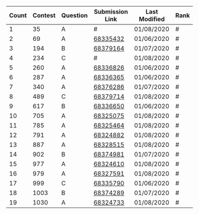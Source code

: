 |Count|Contest|Question|Submission Link|Last Modified|Rank|
|-|-|-|-|-|-|
|1|35|A|#|01/08/2020|#|
|2|69|A|[68335432](https://codeforces.com/contest/1221/submission/68335432)|01/06/2020|#|
|3|194|B|[68379164](https://codeforces.com/contest/194/submission/68379164)|01/07/2020|#|
|4|234|C|#|01/08/2020|#|
|5|260|A|[68336826](https://codeforces.com/contest/260/submission/68336826)|01/06/2020|#|
|6|287|A|[68336365](https://codeforces.com/contest/287/submission/68336365)|01/06/2020|#|
|7|340|A|[68376286](https://codeforces.com/contest/340/submission/68376286)|01/07/2020|#|
|8|489|C|[68379714](https://codeforces.com/contest/489/submission/68379714)|01/08/2020|#|
|9|617|B|[68336650](https://codeforces.com/contest/617/submission/68336650)|01/06/2020|#|
|10|705|A|[68325075](http://codeforces.com/contest/705/submission/68325075)|01/08/2020|#|
|11|785|A|[68325464](http://codeforces.com/contest/785/submission/68325464)|01/08/2020|#|
|12|791|A|[68324882](http://codeforces.com/contest/791/submission/68324882)|01/08/2020|#|
|13|887|A|[68328515](http://codeforces.com/contest/887/submission/68328515)|01/08/2020|#|
|14|902|B|[68374981](https://codeforces.com/contest/902/submission/68374981)|01/07/2020|#|
|15|977|A|[68324610](http://codeforces.com/contest/977/submission/68324610)|01/08/2020|#|
|16|979|A|[68327591](http://codeforces.com/contest/979/submission/68327591)|01/08/2020|#|
|17|999|C|[68335790](https://codeforces.com/contest/999/submission/68335790)|01/06/2020|#|
|18|1003|B|[68374289](https://codeforces.com/contest/1003/submission/68374289)|01/07/2020|#|
|19|1030|A|[68324733](https://codeforces.com/contest/1030/submission/68324733)|01/08/2020|#|
